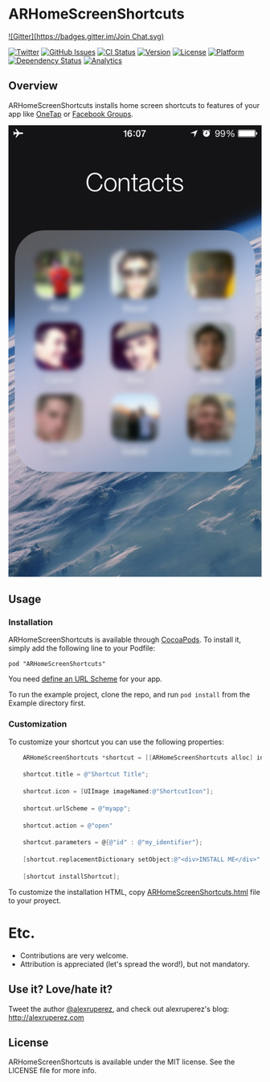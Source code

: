 # ARHomeScreenShortcuts
[![Gitter](https://badges.gitter.im/Join Chat.svg)](https://gitter.im/alexruperez/ARHomeScreenShortcuts?utm_source=badge&utm_medium=badge&utm_campaign=pr-badge&utm_content=badge)

[![Twitter](http://img.shields.io/badge/contact-@alexruperez-blue.svg?style=flat)](http://twitter.com/alexruperez)
[![GitHub Issues](http://img.shields.io/github/issues/alexruperez/ARHomeScreenShortcuts.svg?style=flat)](http://github.com/alexruperez/ARHomeScreenShortcuts/issues)
[![CI Status](http://img.shields.io/travis/alexruperez/ARHomeScreenShortcuts.svg?style=flat)](https://travis-ci.org/alexruperez/ARHomeScreenShortcuts)
[![Version](https://img.shields.io/cocoapods/v/ARHomeScreenShortcuts.svg?style=flat)](http://cocoadocs.org/docsets/ARHomeScreenShortcuts)
[![License](https://img.shields.io/cocoapods/l/ARHomeScreenShortcuts.svg?style=flat)](http://cocoadocs.org/docsets/ARHomeScreenShortcuts)
[![Platform](https://img.shields.io/cocoapods/p/ARHomeScreenShortcuts.svg?style=flat)](http://cocoadocs.org/docsets/ARHomeScreenShortcuts)
[![Dependency Status](https://www.versioneye.com/user/projects/555b042e634daa5dc8000176/badge.svg?style=flat)](https://www.versioneye.com/user/projects/555b042e634daa5dc8000176)
[![Analytics](https://ga-beacon.appspot.com/UA-55329295-1/ARHomeScreenShortcuts/readme?pixel)](https://github.com/igrigorik/ga-beacon)

## Overview

ARHomeScreenShortcuts installs home screen shortcuts to features of your app like [OneTap](https://itunes.apple.com/us/app/onetap/id502840938) or [Facebook Groups](https://itunes.apple.com/us/app/facebook-groups/id931735837).

![ARHomeScreenShortcuts Screenshot](https://raw.githubusercontent.com/alexruperez/ARHomeScreenShortcuts/master/screenshot.png)

## Usage

### Installation

ARHomeScreenShortcuts is available through [CocoaPods](http://cocoapods.org). To install
it, simply add the following line to your Podfile:

    pod "ARHomeScreenShortcuts"

You need [define an URL Scheme](http://g.twimg.com/dev/documentation/image/scheme2_0.png) for your app.

To run the example project, clone the repo, and run `pod install` from the Example directory first.

### Customization

To customize your shortcut you can use the following properties:

```objectivec
    ARHomeScreenShortcuts *shortcut = [[ARHomeScreenShortcuts alloc] init];
		
    shortcut.title = @"Shortcut Title";
		
    shortcut.icon = [UIImage imageNamed:@"ShortcutIcon"];
		
    shortcut.urlScheme = @"myapp";
		
    shortcut.action = @"open"
		
    shortcut.parameters = @{@"id" : @"my_identifier"};
		
    [shortcut.replacementDictionary setObject:@"<div>INSTALL ME</div>" forKey:@"<REPLACEMENT_EXAMPLE>"];
		
    [shortcut installShortcut];
```

To customize the installation HTML, copy [ARHomeScreenShortcuts.html](http://github.com/alexruperez/ARHomeScreenShortcuts/blob/master/Pod/Assets/ARHomeScreenShortcuts.html) file to your proyect.

# Etc.

* Contributions are very welcome.
* Attribution is appreciated (let's spread the word!), but not mandatory.

## Use it? Love/hate it?

Tweet the author [@alexruperez](http://twitter.com/alexruperez), and check out alexruperez's blog: http://alexruperez.com

## License

ARHomeScreenShortcuts is available under the MIT license. See the LICENSE file for more info.

